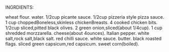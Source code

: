 INGRDIENTS:

wheat flour.
water.
1/2cup picante sauce.
1/2cup pizzeria style pizza sauce.
1 cup choppedBoneless,skinless chickenBreasts.
4 cooked chicken bits.
1/2cup sliced,pitted black olives.
2  green onion,sliced(about 1/4cup).
1 cup shredded morzzarella.
cheese(about 4ounces).
Italian pepper.
white salt,rock salt,black salt.
red chilli sauce.
white sauce.
butter.
black roasted flags.
sliced green capsicum,red capsicum.
sweet corn(boiled).
